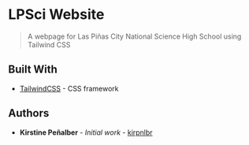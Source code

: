 # LPSci Website

> A webpage for Las Piñas City National Science High School using Tailwind CSS

## Built With

- [TailwindCSS](https://tailwindcss.com) - CSS framework

## Authors

- **Kirstine Peñalber** - _Initial work_ - [kirpnlbr](https://github.com/kirpnlbr)

